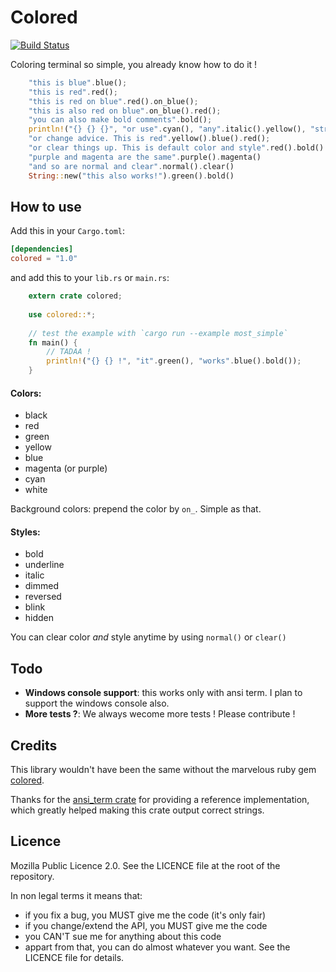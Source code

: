 # Colored

[![Build
Status](https://travis-ci.org/mackwic/colored.svg?branch=master)](https://travis-ci.org/mackwic/colored)

Coloring terminal so simple, you already know how to do it !

```rust
    "this is blue".blue();
    "this is red".red();
    "this is red on blue".red().on_blue();
    "this is also red on blue".on_blue().red();
    "you can also make bold comments".bold();
    println!("{} {} {}", "or use".cyan(), "any".italic().yellow(), "string type".cyan());
    "or change advice. This is red".yellow().blue().red();
    "or clear things up. This is default color and style".red().bold().clear()
    "purple and magenta are the same".purple().magenta()
    "and so are normal and clear".normal().clear()
    String::new("this also works!").green().bold()
```

## How to use

Add this in your `Cargo.toml`:

```toml
[dependencies]
colored = "1.0"
```

and add this to your `lib.rs` or `main.rs`:

```rust
    extern crate colored;
    
    use colored::*;
    
    // test the example with `cargo run --example most_simple`
    fn main() {
        // TADAA !
        println!("{} {} !", "it".green(), "works".blue().bold());
    }
```

#### Colors:

- black
- red
- green
- yellow
- blue
- magenta (or purple)
- cyan
- white

Background colors: prepend the color by `on_`. Simple as that.

#### Styles:

- bold
- underline
- italic
- dimmed
- reversed
- blink
- hidden

You can clear color _and_ style anytime by using `normal()` or `clear()`

## Todo

- **Windows console support**: this works only with ansi term. I plan to support
  the windows console also.
- **More tests ?**: We always wecome more tests ! Please contribute !

## Credits

This library wouldn't have been the same without the marvelous ruby gem [colored](https://github.com/defunkt/colored).

Thanks for the [ansi\_term crate](https://github.com/ogham/rust-ansi-term) for
providing a reference implementation, which greatly helped making this crate
output correct strings.

## Licence

Mozilla Public Licence 2.0. See the LICENCE file at the root of the repository.

In non legal terms it means that:
- if you fix a bug, you MUST give me the code (it's only fair)
- if you change/extend the API, you MUST give me the code
- you CAN'T sue me for anything about this code
- appart from that, you can do almost whatever you want. See the LICENCE file
  for details.


